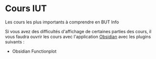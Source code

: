 # Cours IUT

Les cours les plus importants à comprendre en BUT Info

Si vous avez des difficultés d'affichage de certaines parties des cours, il vous faudra ouvrir les cours avec l'application [Obsidian](https://obsidian.md) avec les plugins suivants : 

- Obsidian Functionplot
